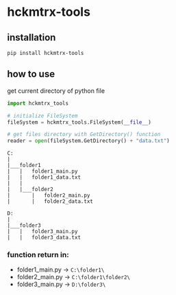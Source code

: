 # hckmtrx-tools
## installation
`pip install hckmtrx-tools`

## how to use
get current directory of python file
```python
import hckmtrx_tools

# initialize FileSystem
fileSystem = hckmtrx_tools.FileSystem(__file__)

# get files directory with GetDirectory() function
reader = open(fileSystem.GetDirectory() + "data.txt")
```
```
C:
|
|___folder1
|   |   folder1_main.py
|   |   folder1_data.txt
|   |
|   |___folder2
|       |   folder2_main.py
|       |   folder2_data.txt

D:
|
|___folder3
|   |   folder3_main.py
|   |   folder3_data.txt
```
### function return in:
- folder1_main.py -> `C:\folder1\`
- folder2_main.py -> `C:\folder1\folder2\`
- folder3_main.py -> `D:\folder3\`